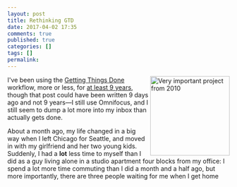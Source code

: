 ```yaml
---
layout: post
title: Rethinking GTD
date: 2017-04-02 17:35
comments: true
published: true
categories: []
tags: []
permalink:
---
```

<div class='imgRight'><img src="/files/images/VeryOldImportantProject.png" width="180" alt="Very important project from 2010" align='right' /></div>

I've been using the [Getting Things Done](http://amzn.to/2or5p83) workflow, more or less, for [at least 9 years](/2008/01/not-getting-things-done), though that post could have been written 9 days ago and not 9 years—I still use Omnifocus, and I still seem to dump a lot more into my inbox than actually gets done.

About a month ago, my life changed in a big way when I left Chicago for Seattle, and moved in with my girlfriend and her two young kids. Suddenly, I had a **lot** less time to myself than I did as a guy living alone in a studio apartment four blocks from my office: I spend a lot more time commuting than I did a month and a half ago, but more importantly, there are three people waiting for me when I get home
